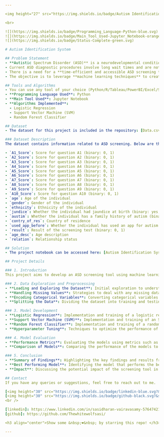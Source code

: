 ```yaml
---

<img height="27" src="https://img.shields.io/badge/Autism Identification System -Level Intermediate-red.svg?&style=for-the-badge&logo=TheSparksFoundation&logoColor=blue"/>

<br> 

![](https://img.shields.io/badge/Programming_Language-Python-blue.svg)
![](https://img.shields.io/badge/Main_Tool_Used-Jupyter_Notebook-orange.svg)
![](https://img.shields.io/badge/Status-Complete-green.svg)

# Autism Identification System

## Problem Statement
- **Autistic Spectrum Disorder (ASD)** is a neurodevelopmental condition that incurs significant healthcare costs. Early diagnosis can substantially reduce these costs and improve patient outcomes.
- Current ASD diagnostic procedures involve long wait times and are not cost-effective.
- There is a need for a **time-efficient and accessible ASD screening tool** to assist healthcare professionals and guide individuals toward pursuing formal clinical diagnosis.
- The objective is to leverage **machine learning techniques** to create a faster and more effective screening process.

## Tools and Algorithms
- You can use any tool of your choice (Python/R/Tableau/PowerBI/Excel/SAP/SAS).
- **Programming Language Used**: Python
- **Main Tool Used**: Jupyter Notebook
- **Algorithms Implemented**:
  - Logistic Regression
  - Support Vector Machine (SVM)
  - Random Forest Classifier

## Dataset
- The dataset for this project is included in the repository: [Data.csv](Data.csv)

### Dataset Description
The dataset contains information related to ASD screening. Below are the key features included in the dataset:

- `A1_Score`: Score for question A1 (binary: 0, 1)
- `A2_Score`: Score for question A2 (binary: 0, 1)
- `A3_Score`: Score for question A3 (binary: 0, 1)
- `A4_Score`: Score for question A4 (binary: 0, 1)
- `A5_Score`: Score for question A5 (binary: 0, 1)
- `A6_Score`: Score for question A6 (binary: 0, 1)
- `A7_Score`: Score for question A7 (binary: 0, 1)
- `A8_Score`: Score for question A8 (binary: 0, 1)
- `A9_Score`: Score for question A9 (binary: 0, 1)
- `A10_Score`: Score for question A10 (binary: 0, 1)
- `age`: Age of the individual
- `gender`: Gender of the individual
- `ethnicity`: Ethnicity of the individual
- `jundice`: Whether the individual had jaundice at birth (binary: yes, no)
- `austim`: Whether the individual has a family history of autism (binary: yes, no)
- `contry_of_res`: Country of residence
- `used_app_before`: Whether the individual has used an app for autism screening before (binary: yes, no)
- `result`: Result of the screening test (binary: 0, 1)
- `age_desc`: Age description
- `relation`: Relationship status

## Solution
- The project notebook can be accessed here: [Autism Identification System](autism_identification_notebook.ipynb)

## Project Details

### 1. Introduction
This project aims to develop an ASD screening tool using machine learning techniques to provide quick and accurate predictions.

### 2. Data Exploration and Preprocessing
- **Loading and Exploring the Dataset**: Initial exploration to understand the structure and summary statistics of the dataset.
- **Handling Missing Values**: Strategies to deal with any missing data in the dataset.
- **Encoding Categorical Variables**: Converting categorical variables into a format that can be used by machine learning algorithms.
- **Splitting the Data**: Dividing the dataset into training and testing sets to evaluate the model performance.

### 3. Model Development
- **Logistic Regression**: Implementation and training of a logistic regression model.
- **Support Vector Machine (SVM)**: Implementation and training of an SVM model.
- **Random Forest Classifier**: Implementation and training of a random forest classifier model.
- **Hyperparameter Tuning**: Techniques to optimize the performance of the models.

### 4. Model Evaluation
- **Performance Metrics**: Evaluating the models using metrics such as accuracy, precision, recall, and F1-score.
- **Comparison of Models**: Comparing the performance of the models to determine the best one for ASD screening.

### 5. Conclusion
- **Summary of Findings**: Highlighting the key findings and results from the models.
- **Best Performing Model**: Identifying the model that performs the best in terms of predictive accuracy and reliability.
- **Impact**: Discussing the potential impact of the screening tool in real-world healthcare settings and its benefits for early diagnosis of ASD.

## Contact
If you have any queries or suggestions, feel free to reach out to me.

[<img height="30" src="https://img.shields.io/badge/linkedin-blue.svg?&style=for-the-badge&logo=linkedin&logoColor=white" />][LinkedIn]
[<img height="30" src="https://img.shields.io/badge/github-black.svg?&style=for-the-badge&logo=github&logoColor=white" />][Github]
<br />

[linkedin]: https://www.linkedin.com/in/sasidharan-vairavasamy-576474219/
[github]: https://github.com/Thewhitewolfsasi/

<h3 align="center">Show some &nbsp;❤️&nbsp; by starring this repo! </h3>

---
```

